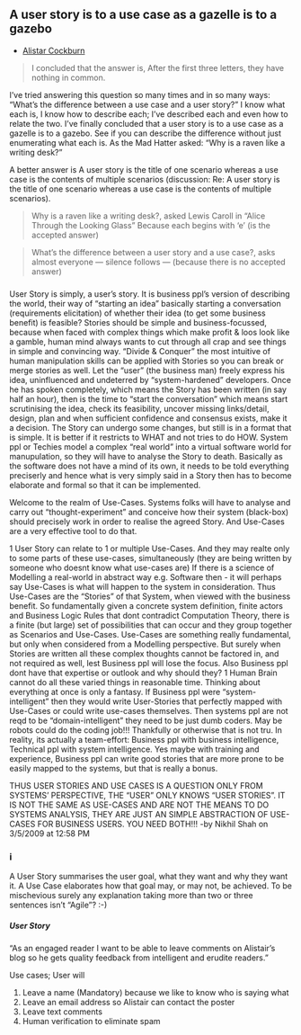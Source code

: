 ## A user story is to a use case as a gazelle is to a gazebo
- [Alistar Cockburn](http://alistair.cockburn.us/)
>  I concluded that the answer is,
After the first three letters, they have nothing in common.

I’ve tried answering this question so many times and in so many ways: “What’s the difference between a use case and a user story?”
I know what each is, I know how to describe each; I’ve described each and even how to relate the two. I’ve finally concluded that a user story is to a use case as a gazelle is to a gazebo.
See if you can describe the difference without just enumerating what each is.
As the Mad Hatter asked: “Why is a raven like a writing desk?”

A better answer is A user story is the title of one scenario whereas a use case is the contents of multiple scenarios (discussion: Re: A user story is the title of one scenario whereas a use case is the contents of multiple scenarios).

> Why is a raven like a writing desk?, asked Lewis Caroll in “Alice Through the Looking Glass”
Because each begins with ‘e’ (is the accepted answer)

> What’s the difference between a user story and a use case?, asks almost everyone
— silence follows — (because there is no accepted answer)

###
User Story is simply, a user’s story. It is business ppl’s version of describing the world, their way of “starting an idea”
basically starting a conversation (requirements elicitation) of whether their idea (to get some business benefit) is
feasible?
Stories should be simple and business-focussed, because when faced with complex things which make profit & loos look like a
gamble, human mind always wants to cut through all crap and see things in simple and convincing way.
“Divide & Conquer” the most intuitive of human manipulation skills can be applied with Stories so you can break or merge
stories as well.
Let the “user” (the business man) freely express his idea, uninfluenced and undeterred by “system-hardened” developers.
Once he has spoken completely, which means the Story has been written (in say half an hour), then is the time to “start the
conversation” which means start scrutinising the idea, check its feasibility, uncover missing links/detail, design, plan and
when sufficient confidence and consensus exists, make it a decision. The Story can undergo some changes, but still is in a
format that is simple. It is better if it restricts to WHAT and not tries to do HOW.
System ppl or Techies model a complex “real world” into a virtual software world for manupulation, so they will have to
analyse the Story to death. Basically as the software does not have a mind of its own, it needs to be told everything
preciserly and hence what is very simply said in a Story then has to become elaborate and formal so that it can be
implemented.

Welcome to the realm of Use-Cases. Systems folks will have to analyse and carry out “thought-experiment” and conceive how
their system (black-box) should precisely work in order to realise the agreed Story. And Use-Cases are a very effective tool
to do that.

1 User Story can relate to 1 or multiple Use-Cases. And they may realte only to some parts of these use-cases,
simultaneously (they are being written by someone who doesnt know what use-cases are)
If there is a science of Modelling a real-world in abstract way e.g. Software then -
it will perhaps say Use-Cases is what will happen to the system in consideration.
Thus Use-Cases are the “Stories” of that System, when viewed with the business benefit.
So fundamentally given a concrete system definition, finite actors and Business Logic Rules that dont contradict Computation
Theory, there is a finite (but large) set of possibilities that can occur and they group together as Scenarios and
Use-Cases. Use-Cases are something really fundamental, but only when considered from a Modelling perspective.
But surely when Stories are written all these complex thoughts cannot be factored in, and not required as well, lest
Business ppl will lose the focus. Also Business ppl dont have that expertise or outlook and why should they? 1 Human Brain
cannot do all these varied things in reasonable time. Thinking about everything at once is only a fantasy.
If Business ppl were “system-intelligent” then they would write User-Stories that perfectly mapped with Use-Cases or could
write use-cases themselves. Then systems ppl are not reqd to be “domain-intelligent” they need to be just dumb coders. May
be robots could do the coding job!!!
Thankfully or otherwise that is not tru. In reality, its actually a team-effort: Business ppl with business intelligence,
Technical ppl with system intelligence.
Yes maybe with training and experience, Business ppl can write good stories that are more prone to be easily mapped to the
systems, but that is really a bonus.

THUS USER STORIES AND USE CASES IS A QUESTION ONLY FROM SYSTEMS’ PERSPECTIVE, THE “USER” ONLY KNOWS “USER STORIES”. IT IS
NOT THE SAME AS USE-CASES AND ARE NOT THE MEANS TO DO SYSTEMS ANALYSIS, THEY ARE JUST AN SIMPLE ABSTRACTION OF USE-CASES FOR
BUSINESS USERS.
YOU NEED BOTH!!!
-by Nikhil Shah on 3/5/2009 at 12:58 PM

### i
A User Story summarises the user goal, what they want and why they want it. A Use Case elaborates how that goal may, or may not, be achieved.
To be mischevious surely any explanation taking more than two or three sentences isn’t “Agile”? :-)

##### User Story
“As an engaged reader I want to be able to leave comments on Alistair’s blog so he gets quality feedback from intelligent and erudite readers.”

Use cases; User will

1. Leave a name (Mandatory) because we like to know who is saying what
2. Leave an email address so Alistair can contact the poster
3. Leave text comments
4. Human verification to eliminate spam
